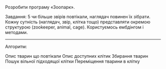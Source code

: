 Розробити програму «Зоопарк».

Завдання: 5 чи більше звірів повтікали, наглядач повинен їх зібрати. Кожну сутність (наглядач, звір, клітка тощо) представляти окремою структурою (zookeeper, animal, cage). Користуємось ембдінгом і методами.


---
Алгоритм: 

Опис тварин що повтікали
Опис доступних клітик
Збирання тварин 
Пошук вільної підходящої клітки
Переміщення тварини в клітку

